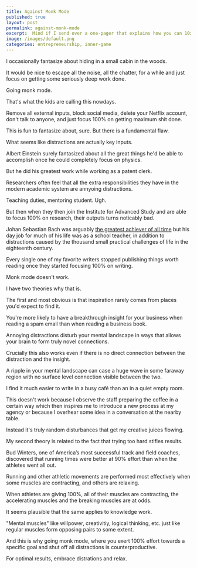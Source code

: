 ```yaml
---
title: Against Monk Mode
published: true
layout: post
permalink: against-monk-mode
excerpt:  Mind if I send over a one-pager that explains how you can 10x you reply rates? No strings attached.
image: /images/default.png
categories: entrepreneurship, inner-game
---
```


I occasionally fantasize about hiding in a small cabin in the woods.

It would be nice to escape all the noise, all the chatter, for a while and just focus on getting some seriously deep work done.

Going monk mode. 

That's what the kids are calling this nowdays.

Remove all external inputs, block social media, delete your Netflix account, don't talk to anyone, and just focus 100% on getting maximum shit done.

This is fun to fantasize about, sure. But there is a fundamental flaw.

What seems like distractions are actually key inputs.

Albert Einstein surely fantasized about all the great things he'd be able to accomplish once he could completely focus on physics. 

But he did his greatest work while working as a patent clerk.

Researchers often feel that all the extra responsibilities they have in the modern academic system are annyoing distractions. 

Teaching duties, mentoring student. Ugh.

But then when they then join the Institute for Advanced Study and are able to focus 100% on research, their outputs turns noticably bad.

Johan Sebastian Bach was arguably [the greatest achiever of all time](https://marginalrevolution.com/marginalrevolution/2023/09/is-bach-the-greatest-achiever-of-all-time.html) but his day job for much of his life was as a school teacher, in addition to distractions caused by the thousand small practical challenges of life in the eighteenth century.

Every single one of my favorite writers stopped publishing things worth reading once they started focusing 100% on writing. 

Monk mode doesn't work.

I have two theories why that is.

The first and most obvious is that inspiration rarely comes from places you'd expect to find it.

You're more likely to have a breakthrough insight for your business when reading a spam email than when reading a business book.

Annoying distractions disturb your mental landscape in ways that allows your brain to form truly novel connections.

Crucially this also works even if there is no direct connection between the distraction and the insight.

A ripple in your mental landscape can case a huge wave in some faraway region with no surface level connection visible between the two.

I find it much easier to write in a busy café than an in a quiet empty room.

This doesn't work because I observe the staff preparing the coffee in a certain way which then inspires me to introduce a new process at my agency or because I overhear some idea in a conversation at the nearby table.

Instead it's truly random disturbances that get my creative juices flowing.

My second theory is related to the fact that trying too hard stifles results.

Bud Winters, one of America’s most successful track and field coaches, discovered that running times were better at 90% effort than when the athletes went all out.

Running and other athletic movements are performed most effectively when some muscles are contracting, and others are relaxing.

When athletes are giving 100%, all of their muscles are contracting, the accelerating muscles and the breaking muscles are at odds.

It seems plausible that the same applies to knowledge work.

"Mental muscles" like willpower, creativitiy, logical thinking, etc. just like regular muscles form opposing pairs to some extent. 

And this is why going monk mode, where you exert 100% effort towards a specific goal and shut off all distractions is counterproductive.

For optimal results, embrace distrations and relax.